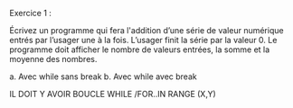 Exercice 1 :

Écrivez un programme qui fera l'addition d’une série de valeur numérique entrés par l’usager une à la fois. L’usager finit la série par la valeur 0. Le programme doit afficher le nombre de valeurs entrées, la somme et la moyenne des nombres.

a.	Avec while sans break
b.	Avec while avec break

IL DOIT Y AVOIR BOUCLE WHILE /FOR..IN RANGE (X,Y)
